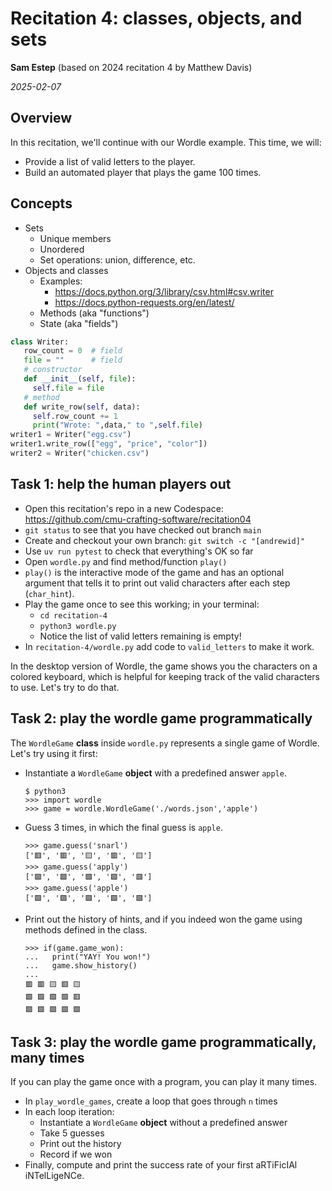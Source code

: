 # Recitation 4: classes, objects, and sets

**Sam Estep** (based on 2024 recitation 4 by Matthew Davis)

_2025-02-07_

## Overview

In this recitation, we'll continue with our Wordle example. This time, we will:

- Provide a list of valid letters to the player.
- Build an automated player that plays the game 100 times.

## Concepts

- Sets
  - Unique members
  - Unordered
  - Set operations: union, difference, etc.
- Objects and classes
  - Examples:
    - https://docs.python.org/3/library/csv.html#csv.writer
    - https://docs.python-requests.org/en/latest/
  - Methods (aka "functions")
  - State (aka "fields")

```python
class Writer:
   row_count = 0  # field
   file = ""      # field
   # constructor
   def __init__(self, file):
     self.file = file
   # method
   def write_row(self, data):
     self.row_count += 1
     print("Wrote: ",data," to ",self.file)
writer1 = Writer("egg.csv")
writer1.write_row(["egg", "price", "color"])
writer2 = Writer("chicken.csv")
```

## Task 1: help the human players out

- Open this recitation's repo in a new Codespace: https://github.com/cmu-crafting-software/recitation04
- `git status` to see that you have checked out branch `main`
- Create and checkout your own branch: `git switch -c "[andrewid]"`
- Use `uv run pytest` to check that everything's OK so far
- Open `wordle.py` and find method/function `play()`
- `play()` is the interactive mode of the game and has an optional argument that tells it to print out valid characters after each step (`char_hint`).
- Play the game once to see this working; in your terminal:
  - `cd recitation-4`
  - `python3 wordle.py`
  - Notice the list of valid letters remaining is empty!
- In `recitation-4/wordle.py` add code to `valid_letters` to make it work.

In the desktop version of Wordle, the game shows you the characters on a colored keyboard, which is helpful for keeping track of the valid characters to use. Let's try to do that.

## Task 2: play the wordle game programmatically

The `WordleGame` **class** inside `wordle.py` represents a single game of Wordle. Let's try using it first:

- Instantiate a `WordleGame` **object** with a predefined answer `apple`.
  ```
  $ python3
  >>> import wordle
  >>> game = wordle.WordleGame('./words.json','apple')
  ```
- Guess 3 times, in which the final guess is `apple`.
  ```
  >>> game.guess('snarl')
  ['🟥', '🟥', '🟨', '🟥', '🟨']
  >>> game.guess('apply')
  ['🟩', '🟩', '🟩', '🟩', '🟥']
  >>> game.guess('apple')
  ['🟩', '🟩', '🟩', '🟩', '🟩']
  ```
- Print out the history of hints, and if you indeed won the game using methods defined in the class.
  ```
  >>> if(game.game_won):
  ...   print("YAY! You won!")
  ...   game.show_history()
  ...
  🟥 🟥 🟨 🟥 🟨
  🟩 🟩 🟩 🟩 🟥
  🟩 🟩 🟩 🟩 🟩
  ```

## Task 3: play the wordle game programmatically, many times

If you can play the game once with a program, you can play it many times.

- In `play_wordle_games`, create a loop that goes through `n` times
- In each loop iteration:
  - Instantiate a `WordleGame` **object** without a predefined answer
  - Take 5 guesses
  - Print out the history
  - Record if we won
- Finally, compute and print the success rate of your first aRTiFicIAl iNTelLigeNCe.
